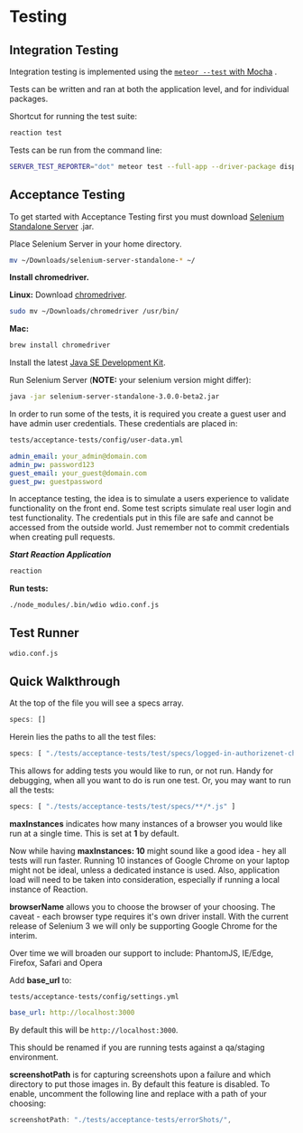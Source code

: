 # Testing

## Integration Testing

Integration testing is implemented using the [`meteor --test` with Mocha](https://guide.meteor.com/testing.html) .

Tests can be written and ran at both the application level, and for individual packages.

Shortcut for running the test suite:

```bash
reaction test
```

Tests can be run from the command line:

```bash
SERVER_TEST_REPORTER="dot" meteor test --full-app --driver-package dispatch:mocha
```

## Acceptance Testing

To get started with Acceptance Testing first you must download [Selenium Standalone Server](http://goo.gl/2lZ46z) .jar.

Place Selenium Server in your home directory.

```bash
mv ~/Downloads/selenium-server-standalone-* ~/
```

**Install chromedriver.**

**Linux:** Download [chromedriver](https://sites.google.com/a/chromium.org/chromedriver/).

```bash
sudo mv ~/Downloads/chromedriver /usr/bin/
```

**Mac:**

```bash
brew install chromedriver
```

Install the latest [Java SE Development Kit](http://www.oracle.com/technetwork/java/javase/downloads/jdk8-downloads-2133151.html).

Run Selenium Server (**NOTE:** your selenium version might differ):

```bash
java -jar selenium-server-standalone-3.0.0-beta2.jar
```

In order to run some of the tests, it is required you create a guest user and have admin user credentials. These credentials are placed in:

```bash
tests/acceptance-tests/config/user-data.yml
```

```yaml
admin_email: your_admin@domain.com
admin_pw: password123
guest_email: your_guest@domain.com
guest_pw: guestpassword
```

In acceptance testing, the idea is to simulate a users experience to validate functionality on the front end. Some test scripts simulate real user login and test functionality. The credentials put in this file are safe and cannot be accessed from the outside world. Just remember not to commit credentials when creating pull requests.

**_Start Reaction Application_**

```bash
reaction
```

**Run tests:**

```
./node_modules/.bin/wdio wdio.conf.js
```

## Test Runner

```
wdio.conf.js
```

## Quick Walkthrough

At the top of the file you will see a specs array.

```javascript
specs: []
```

Herein lies the paths to all the test files:

```javascript
specs: [ "./tests/acceptance-tests/test/specs/logged-in-authorizenet-checkout.app-test.js" ]
```

This allows for adding tests you would like to run, or not run. Handy for debugging, when all you want to do is run one test. Or, you may want to run all the tests:

```javascript
specs: [ "./tests/acceptance-tests/test/specs/**/*.js" ]
```

**maxInstances** indicates how many instances of a browser you would like run at a single time. This is set at **1** by default.

Now while having **maxInstances: 10** might sound like a good idea - hey all tests will run faster. Running 10 instances of Google Chrome on your laptop might not be ideal, unless a dedicated instance is used. Also, application load will need to be taken into consideration, especially if running a local instance of Reaction.

**browserName** allows you to choose the browser of your choosing. The caveat - each browser type requires it's own driver install. With the current release of Selenium 3 we will only be supporting Google Chrome for the interim.

Over time we will broaden our support to include: PhantomJS, IE/Edge, Firefox, Safari and Opera

Add **base_url** to:

```bash
tests/acceptance-tests/config/settings.yml
```

```yaml
base_url: http://localhost:3000
```

By default this will be `http://localhost:3000`.

This should be renamed if you are running tests against a qa/staging environment.

**screenshotPath** is for capturing screenshots upon a failure and which directory to put those images in. By default this feature is disabled. To enable, uncomment the following line and replace with a path of your choosing:

```javascript
screenshotPath: "./tests/acceptance-tests/errorShots/",
```
